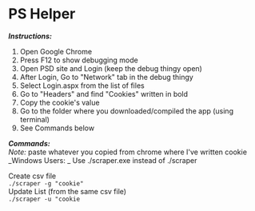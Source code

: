 # PS Helper  
**_Instructions:_**
1. Open Google Chrome
2. Press F12 to show debugging mode
3. Open PSD site and Login (keep the debug thingy open)
4. After Login, Go to "Network" tab in the debug thingy
5. Select Login.aspx from the list of files
6. Go to "Headers" and find "Cookies" written in bold
7. Copy the cookie's value
8. Go to the folder where you downloaded/compiled the app (using terminal)
9. See Commands below

**_Commands:_**  
_Note:_ paste whatever you copied from chrome where I've written cookie  
_Windows Users: _ Use ./scraper.exe instead of ./scraper  

Create csv file  
`./scraper -g "cookie"`  
Update List (from the same csv file)  
`./scraper -u "cookie`
 
